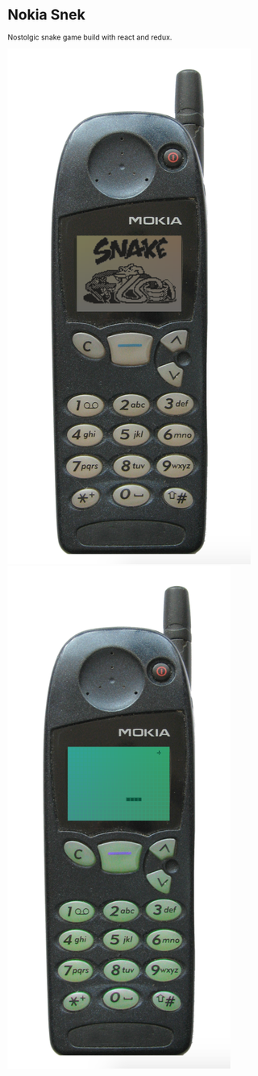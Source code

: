 # Nokia Snek

Nostolgic snake game build with react and redux.

![snek](./screenshot1.png)
![snek](./screenshot2.png)